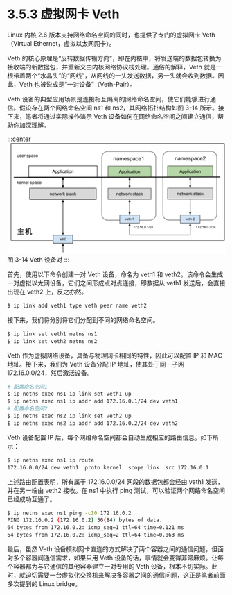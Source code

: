 # 3.5.3 虚拟网卡 Veth

Linux 内核 2.6 版本支持网络命名空间的同时，也提供了专门的虚拟网卡 Veth（Virtual Ethernet，虚拟以太网网卡）。

Veth 的核心原理是“反转数据传输方向”，即在内核中，将发送端的数据包转换为接收端的新数据包，并重新交由内核网络协议栈处理。通俗的解释，Veth 就是一根带着两个“水晶头”的“网线”，从网线的一头发送数据，另一头就会收到数据。因此，Veth 也被说成是“一对设备”（Veth-Pair）。

Veth 设备的典型应用场景是连接相互隔离的网络命名空间，使它们能够进行通信。假设存在两个网络命名空间 ns1 和 ns2，其网络拓扑结构如图 3-14 所示。接下来，笔者将通过实际操作演示 Veth 设备如何在网络命名空间之间建立通信，帮助你加深理解。

:::center
  ![](../assets/linux-veth.svg)<br/>
 图 3-14 Veth 设备对
:::

首先，使用以下命令创建一对 Veth 设备，命名为 veth1 和 veth2。该命令会生成一对虚拟以太网设备，它们之间形成点对点连接，即数据从 veth1 发送后，会直接出现在 veth2 上，反之亦然。

```bash
$ ip link add veth1 type veth peer name veth2
```

接下来，我们将分别将它们分配到不同的网络命名空间。

```bash
$ ip link set veth1 netns ns1
$ ip link set veth2 netns ns2
```

Veth 作为虚拟网络设备，具备与物理网卡相同的特性，因此可以配置 IP 和 MAC 地址。接下来，我们为 Veth 设备分配 IP 地址，使其处于同一子网 172.16.0.0/24，然后激活设备。

```bash
# 配置命名空间1
$ ip netns exec ns1 ip link set veth1 up
$ ip netns exec ns1 ip addr add 172.16.0.1/24 dev veth1
# 配置命名空间2
$ ip netns exec ns2 ip link set veth2 up
$ ip netns exec ns2 ip addr add 172.16.0.2/24 dev veth2
```
Veth 设备配置 IP 后，每个网络命名空间都会自动生成相应的路由信息。如下所示：

```bash
$ ip netns exec ns1 ip route
172.16.0.0/24 dev veth1  proto kernel  scope link  src 172.16.0.1
```

上述路由配置表明，所有属于 172.16.0.0/24 网段的数据包都会经由 veth1 发送，并在另一端由 veth2 接收。在 ns1 中执行 ping 测试，可以验证两个网络命名空间已经成功互通了。

```bash
$ ip netns exec ns1 ping -c10 172.16.0.2
PING 172.16.0.2 (172.16.0.2) 56(84) bytes of data.
64 bytes from 172.16.0.2: icmp_seq=1 ttl=64 time=0.121 ms
64 bytes from 172.16.0.2: icmp_seq=2 ttl=64 time=0.063 ms
```

最后，虽然 Veth 设备模拟网卡直连的方式解决了两个容器之间的通信问题，但面对多个容器间通信需求，如果只用 Veth 设备的话，事情就会变得非常麻烦。让每个容器都为与它通信的其他容器建立一对专用的 Veth 设备，根本不切实际。此时，就迫切需要一台虚拟化交换机来解决多容器之间的通信问题，这正是笔者前面多次提到的 Linux bridge。

